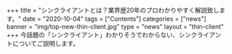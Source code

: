 +++
title = "シンクライアントとは？業界歴20年のプロわかりやすく解説致します。"
date = "2020-10-04"
tags = ["Contents"]
categories = ["news"]
banner = "img/top-new-thin-client.jpg"
type = "news"
layout = "thin-client"
+++
今話題の「シンクライアント」わかりそうでわからない、シンクライアントについてご説明します。
